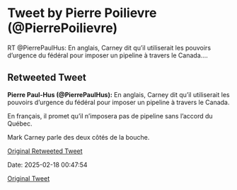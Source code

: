 # Tweet by Pierre Poilievre (@PierrePoilievre)

RT @PierrePaulHus: En anglais, Carney dit qu’il utiliserait les pouvoirs d’urgence du fédéral pour imposer un pipeline à travers le Canada.…

## Retweeted Tweet

**Pierre Paul-Hus (@PierrePaulHus):** En anglais, Carney dit qu’il utiliserait les pouvoirs d’urgence du fédéral pour imposer un pipeline à travers le Canada.

En français, il promet qu’il n’imposera pas de pipeline sans l’accord du Québec.

Mark Carney parle des deux côtés de la bouche.

[Original Retweeted Tweet](https://x.com/PierrePaulHus/status/1891638413884895248)

Date: 2025-02-18 00:47:54

[Original Tweet](https://x.com/PierrePoilievre/status/1891650814864699511)
